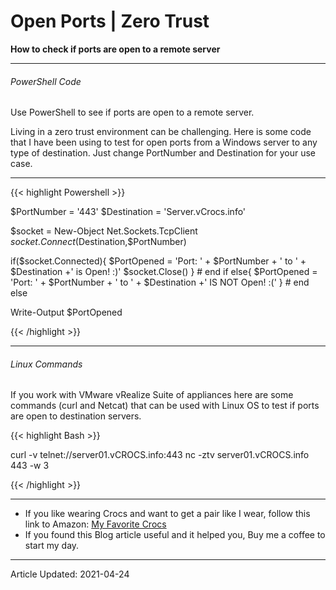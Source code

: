 # Open Ports | Zero Trust


**How to check if ports are open to a remote server**

<!--more-->

---

###### PowerShell Code

Use PowerShell to see if ports are open to a remote server.

Living in a zero trust environment can be challenging. Here is some code that I have been using to test for open ports from a Windows server to any type of destination. Just change PortNumber and Destination for your use case.

---

{{< highlight Powershell >}}

$PortNumber = '443'
$Destination = 'Server.vCrocs.info'

$socket = New-Object Net.Sockets.TcpClient
$socket.Connect($Destination,$PortNumber)

if($socket.Connected){
    $PortOpened = 'Port: ' + $PortNumber + ' to ' + $Destination +' is Open! :)'
    $socket.Close()
} # end if
else{
    $PortOpened = 'Port: ' + $PortNumber + ' to ' + $Destination +' IS NOT Open! :('
} # end else

Write-Output  $PortOpened

{{< /highlight >}}

---

###### Linux Commands

If you work with VMware vRealize Suite of appliances here are some commands (curl and Netcat) that can be used with Linux OS to test if ports are open to destination servers.  

{{< highlight Bash >}}

curl -v telnet://server01.vCROCS.info:443
nc -ztv server01.vCROCS.info 443 -w 3

{{< /highlight >}}

---

* If you like wearing Crocs and want to get a pair like I wear, follow this link to Amazon:
<a target="_blank" href="https://www.amazon.com/dp/B001V7Z27W?psc=1&amp;ref=ppx_yo2ov_dt_b_product_details&_encoding=UTF8&tag=vcrocs-20&linkCode=ur2&linkId=fa4c787c9ab59a9b8a54b48c402b8517&camp=1789&creative=9325">My Favorite Crocs</a>  
* If you found this Blog article useful and it helped you, Buy me a coffee to start my day.  

<center>
<script type="text/javascript" src="https://cdnjs.buymeacoffee.com/1.0.0/button.prod.min.js" data-name="bmc-button" data-slug="dalehassinger" data-color="#FFDD00" data-emoji=""  data-font="Cookie" data-text="Buy me a coffee" data-outline-color="#000000" data-font-color="#000000" data-coffee-color="#ffffff" ></script>
</center>

---

Article Updated: 2021-04-24

